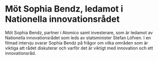 # Möt Sophia Bendz, ledamot i Nationella innovationsrådet

Möt Sophia Bendz, partner i Atomico samt investerare, som är ledamot av Nationella innovationsrådet som leds av statsminister Stefan Löfven. I en filmad intervju svarar Sophia Bendz på frågor om vilka områden som är viktiga att rådet diskuterar och varför det är viktigt med innovation och ett innovationsråd.
